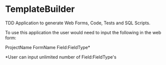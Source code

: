 TemplateBuilder
===============

TDD Application to generate Web Forms, Code, Tests and SQL Scripts.

To use this application the user would need to input the following in the web form:

ProjectName FormName Field:FieldType*


*User can input unlimited number of Field:FieldType's


